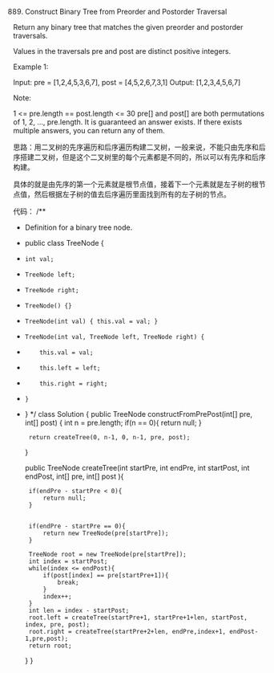 889. Construct Binary Tree from Preorder and Postorder Traversal

Return any binary tree that matches the given preorder and postorder traversals.

Values in the traversals pre and post are distinct positive integers.

 

Example 1:

Input: pre = [1,2,4,5,3,6,7], post = [4,5,2,6,7,3,1]
Output: [1,2,3,4,5,6,7]
 

Note:

1 <= pre.length == post.length <= 30
pre[] and post[] are both permutations of 1, 2, ..., pre.length.
It is guaranteed an answer exists. If there exists multiple answers, you can return any of them.

思路：用二叉树的先序遍历和后序遍历构建二叉树，一般来说，不能只由先序和后序搭建二叉树，但是这个二叉树里的每个元素都是不同的，所以可以有先序和后序构建。

具体的就是由先序的第一个元素就是根节点值，接着下一个元素就是左子树的根节点值，然后根据左子树的值去后序遍历里面找到所有的左子树的节点。

代码：
/**
 * Definition for a binary tree node.
 * public class TreeNode {
 *     int val;
 *     TreeNode left;
 *     TreeNode right;
 *     TreeNode() {}
 *     TreeNode(int val) { this.val = val; }
 *     TreeNode(int val, TreeNode left, TreeNode right) {
 *         this.val = val;
 *         this.left = left;
 *         this.right = right;
 *     }
 * }
 */
class Solution {
    public TreeNode constructFromPrePost(int[] pre, int[] post) {
        int n = pre.length;
        if(n == 0){
            return null;
        }
        
        return createTree(0, n-1, 0, n-1, pre, post);
    }
    
    public TreeNode createTree(int startPre, int endPre, int startPost, int endPost, int[] pre, int[] post ){
        
        
        if(endPre - startPre < 0){
            return null;
        }
        
        
        if(endPre - startPre == 0){
            return new TreeNode(pre[startPre]);
        }
        
        TreeNode root = new TreeNode(pre[startPre]);
        int index = startPost;
        while(index <= endPost){
            if(post[index] == pre[startPre+1]){
                break;
            }
            index++;
        }
        int len = index - startPost;
        root.left = createTree(startPre+1, startPre+1+len, startPost, index, pre, post);
        root.right = createTree(startPre+2+len, endPre,index+1, endPost-1,pre,post);
        return root;
    }
}
